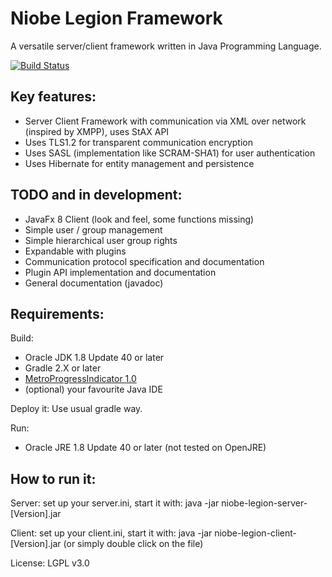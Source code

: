 Niobe Legion Framework
======================

A versatile server/client framework written in Java Programming Language.

[![Build Status](https://travis-ci.org/fireandfuel/Niobe-Legion.svg?branch=master)](https://travis-ci.org/fireandfuel/Niobe-Legion)

Key features:
-------------
- Server Client Framework with communication via XML over network (inspired by XMPP), uses StAX API
- Uses TLS1.2 for transparent communication encryption
- Uses SASL (implementation like SCRAM-SHA1) for user authentication
- Uses Hibernate for entity management and persistence

TODO and in development:
------------------------
- JavaFx 8 Client (look and feel, some functions missing)
- Simple user / group management
- Simple hierarchical user group rights
- Expandable with plugins
- Communication protocol specification and documentation
- Plugin API implementation and documentation
- General documentation (javadoc)

Requirements:
-------------
Build:

- Oracle JDK 1.8 Update 40 or later
- Gradle 2.X or later
- [MetroProgressIndicator 1.0](https://github.com/fireandfuel/MetroProgressIndicator)
- (optional) your favourite Java IDE

Deploy it: Use usual gradle way.

Run:

- Oracle JRE 1.8 Update 40 or later (not tested on OpenJRE)

How to run it:
--------------
Server: set up your server.ini, start it with: java -jar niobe-legion-server-[Version].jar

Client: set up your client.ini, start it with: java -jar niobe-legion-client-[Version].jar
(or simply double click on the file)

License: LGPL v3.0

